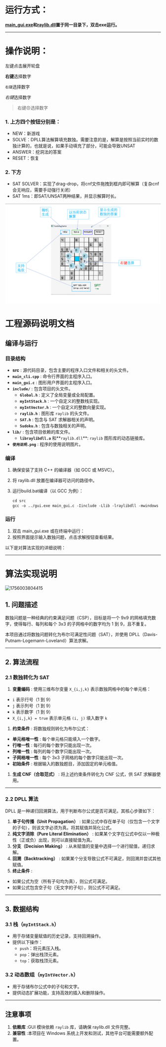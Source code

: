 # 运行方式：

**[main_gui.exe](./main_gui.exe)和[raylib.dll](./raylib.dll)置于同一目录下，双击exe运行。**

---

# 操作说明：

左键点击展开轮盘

**右键**选择数字

`右键`选择数字

*右键*选择数字

> 右键😠选择数字

### **1. 上方四个按钮**分别是：

* NEW：新游戏
* SOLVE：DPLL算法解算填充数独。需要注意的是，解算是按照当前实时的数独计算的，也就是说，如果手动填充了部分，可能会导致UNSAT
* ANSWER：挖洞法的答案
* RESET：恢复

### 2. 下方

* SAT SOLVER：实现了drag-drop，将cnf文件拖拽到框内即可解算（复杂cnf会无响应，需要手动强行关闭）
* SAT 1ms：即SAT/UNSAT两种结果，并显示解算时长。

![img](./src/使用说明.png)

# 工程源码说明文档

## 编译与运行

### 目录结构

* **src** : 源代码目录，包含主要的程序入口文件和相关的头文件。
* **`main_cli.cpp`** : 命令行界面的主程序入口。
* **`main_gui.c`** : 图形用户界面的主程序入口。
* **`include/`** : 包含项目的头文件。
  * **`Global.h`** : 定义了全局变量或全局配置。
  * **`myIntStack.h`** : 一个自定义的整数栈实现。
  * **`myIntVector.h`** : 一个自定义的整数向量实现。
  * **`raylib.h`** : 图形库 `raylib` 的头文件。
  * **`SAT.h`** : 包含与 SAT 求解器相关的声明。
  * **`Sudoku.h`** : 包含与数独相关的声明。
* **`lib/`** : 包含项目依赖的库文件。
  * **`libraylibdll.a`** 和**`raylib.dll`**: `raylib` 图形库的动态链接库。
* **`使用说明.png`** : 程序的使用说明图片。

### 编译

1. 确保安装了支持 C++ 的编译器（如 GCC 或 MSVC）。
2. 将 raylib.dll 放置在编译器可访问的路径中。
3. 运行build.bat编译（以 GCC 为例）：

   ```
   cd src
   gcc -o ../gui.exe main_gui.c -Iinclude -Llib -lraylibdll -mwindows
   ```

### 运行

1. 双击 main_gui.exe 或在终端中运行：
2. 按照界面提示输入数独问题，点击求解按钮查看结果。

以下是对算法实现的详细说明：

---

# 算法实现说明

![1756003804415](https://file+.vscode-resource.vscode-cdn.net/d%3A/%21GH/HUST_ONLINE/2024%E7%A7%8B%E7%A8%8B%E5%BA%8F%E8%AE%BE%E8%AE%A1%E7%BB%BC%E5%90%88%E8%AF%BE%E7%A8%8B%E8%AE%BE%E8%AE%A1-Xsudoku_SAT_Solver_DPLL/image/Readme/1756003804415.png)

## 1. 问题描述

数独问题是一种经典的约束满足问题（CSP），目标是将一个 9x9 的网格填充数字，使得每行、每列和每个 3x3 的子网格中的数字均为 1 到 9，且不重复。

本项目通过将数独问题转化为布尔可满足性问题（SAT），并使用 DPLL（Davis-Putnam-Logemann-Loveland）算法求解。

---

## 2. 算法流程

### 2.1 数独转化为 SAT

1. **变量编码** :
   使用三维布尔变量 `X_{i,j,k}` 表示数独网格中的每个单元格：

* `i` 表示行号（1 到 9）
* `j` 表示列号（1 到 9）
* `k` 表示数字（1 到 9）
* `X_{i,j,k} = true` 表示单元格 `(i, j)` 填入数字 `k`

1. **约束条件** :
   将数独规则转化为布尔公式：

* **单元格唯一性** : 每个单元格只能填入一个数字。
* **行唯一性** : 每行的每个数字只能出现一次。
* **列唯一性** : 每列的每个数字只能出现一次。
* **子网格唯一性** : 每个 3x3 子网格的每个数字只能出现一次。
* **初始条件** : 根据输入的数独题目，添加固定的单元格值。

1. **生成 CNF（合取范式）** :
   将上述约束条件转化为 CNF 公式，供 SAT 求解器使用。

---

### 2.2 DPLL 算法

DPLL 是一种递归回溯算法，用于判断布尔公式是否可满足。其核心步骤如下：

1. **单子句传播（Unit Propagation）** :
   如果公式中存在单子句（仅包含一个文字的子句），则该文字必须为真。将其赋值并简化公式。
2. **纯文字消除（Pure Literal Elimination）** :
   如果某个文字在公式中仅以一种极性（正或负）出现，则可以直接赋值为真。
3. **分支（Decision Making）** :
   从未赋值的变量中选择一个进行赋值，递归求解。
4. **回溯（Backtracking）** :
   如果某个分支导致公式不可满足，则回溯并尝试其他赋值。
5. **终止条件** :

* 如果公式为空（所有子句均为真），则公式可满足。
* 如果公式包含空子句（无文字的子句），则公式不可满足。

---

## 3. 数据结构

### 3.1 栈（`myIntStack.h`）

* 用于存储变量赋值的历史记录，支持回溯操作。
* 提供以下操作：
  * `push`：将元素压入栈。
  * `pop`：弹出栈顶元素。
  * `top`：获取栈顶元素。

### 3.2 动态数组（`myIntVector.h`）

* 用于存储布尔公式中的子句和文字。
* 提供动态扩展功能，支持高效的插入和删除操作。

---

## 注意事项

1. **依赖库** :GUI 模块依赖 `raylib` 库，请确保 raylib.dll 文件完整。
2. **兼容性** :本项目在 Windows 系统上开发和测试，其他平台可能需要额外配置。
